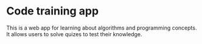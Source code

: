# Code training app
This is a web app for learning about algorithms and programming concepts. It allows users to solve quizes to test their knowledge.
